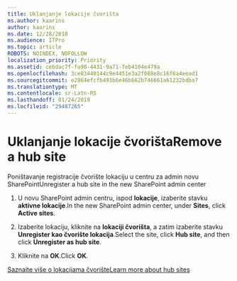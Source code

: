 ```yaml
---
title: Uklanjanje lokacije čvorišta
ms.author: kaarins
author: kaarins
ms.date: 12/28/2018
ms.audience: ITPro
ms.topic: article
ROBOTS: NOINDEX, NOFOLLOW
localization_priority: Priority
ms.assetid: cebdac7f-fa90-4431-9a71-feb4104e479a
ms.openlocfilehash: 3ce83440144c9e4451e3a2f088e8c16f6a4eead1
ms.sourcegitcommit: e2864efcfb493b6e46b662b746661a61232bdba7
ms.translationtype: MT
ms.contentlocale: sr-Latn-RS
ms.lasthandoff: 01/24/2019
ms.locfileid: "29487265"
---
```

# <a name="remove-a-hub-site"></a><span data-ttu-id="ac328-102">Uklanjanje lokacije čvorišta</span><span class="sxs-lookup"><span data-stu-id="ac328-102">Remove a hub site</span></span>

<span data-ttu-id="ac328-103">Poništavanje registracije čvorište lokaciju u centru za admin novu SharePoint</span><span class="sxs-lookup"><span data-stu-id="ac328-103">Unregister a hub site in the new SharePoint admin center</span></span>
  
1. <span data-ttu-id="ac328-104">U novu SharePoint admin centru, ispod **lokacije**, izaberite stavku **aktivne lokacije**.</span><span class="sxs-lookup"><span data-stu-id="ac328-104">In the new SharePoint admin center, under **Sites**, click **Active sites**.</span></span> 
    
2. <span data-ttu-id="ac328-105">Izaberite lokaciju, kliknite na **lokaciji čvorišta**, a zatim izaberite stavku **Unregister kao čvorište lokacija**.</span><span class="sxs-lookup"><span data-stu-id="ac328-105">Select the site, click **Hub site**, and then click **Unregister as hub site**.</span></span> 
    
3. <span data-ttu-id="ac328-106">Kliknite na **OK**.</span><span class="sxs-lookup"><span data-stu-id="ac328-106">Click **OK**.</span></span> 
    
[<span data-ttu-id="ac328-107">Saznajte više o lokacijama čvorište</span><span class="sxs-lookup"><span data-stu-id="ac328-107">Learn more about hub sites</span></span>](https://support.office.com/en-us/article/what-is-a-sharepoint-hub-site-fe26ae84-14b7-45b6-a6d1-948b3966427f?ui=en-US&amp;rs=en-US&amp;ad=US)
  

